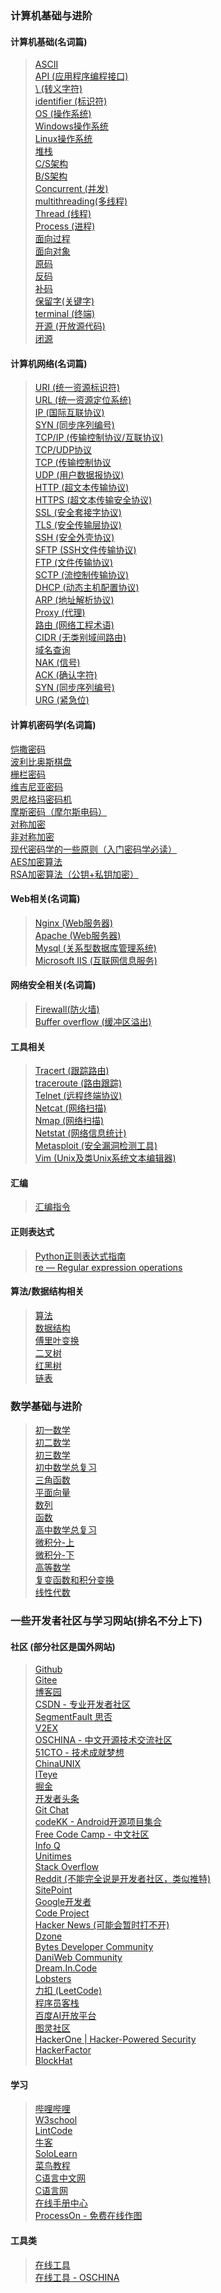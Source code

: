 ### 计算机基础与进阶

#### 计算机基础(名词篇)
> [ASCII](https://baike.baidu.com/item/ASCII)<br>
> [API (应用程序编程接口)](https://baike.baidu.com/item/%E5%BA%94%E7%94%A8%E7%A8%8B%E5%BA%8F%E7%BC%96%E7%A8%8B%E6%8E%A5%E5%8F%A3/3350958)<br>
> [\\ (转义字符)](https://baike.baidu.com/item/%E8%BD%AC%E4%B9%89%E5%AD%97%E7%AC%A6/86397)<br>
> [identifier (标识符)](https://baike.baidu.com/item/%E6%A0%87%E8%AF%86%E7%AC%A6/7105638)<br>
> [OS (操作系统)](https://baike.baidu.com/item/%E6%93%8D%E4%BD%9C%E7%B3%BB%E7%BB%9F/192)<br>
> [Windows操作系统](https://baike.baidu.com/item/Windows%E6%93%8D%E4%BD%9C%E7%B3%BB%E7%BB%9F)<br>
> [Linux操作系统](https://baike.baidu.com/item/linux)<br>
> [堆栈](https://baike.baidu.com/item/%E5%A0%86%E6%A0%88)<br>
> [C/S架构](https://baike.baidu.com/item/%E6%9C%8D%E5%8A%A1%E5%99%A8-%E5%AE%A2%E6%88%B7%E6%9C%BA)<br>
> [B/S架构](https://baike.baidu.com/item/BS%E6%9E%B6%E6%9E%84)<br>
> [Concurrent (并发)](https://baike.baidu.com/item/%E5%B9%B6%E5%8F%91/11024806)<br>
> [multithreading(多线程)](https://baike.baidu.com/item/%E5%A4%9A%E7%BA%BF%E7%A8%8B/1190404)<br>
> [Thread (线程)](https://baike.baidu.com/item/%E7%BA%BF%E7%A8%8B/103101)<br>
> [Process (进程)](https://baike.baidu.com/item/%E8%BF%9B%E7%A8%8B/382503)<br>
> [面向过程](https://baike.baidu.com/item/%E9%9D%A2%E5%90%91%E8%BF%87%E7%A8%8B)<br>
> [面向对象](https://baike.baidu.com/item/%E9%9D%A2%E5%90%91%E5%AF%B9%E8%B1%A1)<br>
> [原码](https://baike.baidu.com/item/%E5%8E%9F%E7%A0%81/1097586)<br>
> [反码](https://baike.baidu.com/item/%E5%8F%8D%E7%A0%81/769985)<br>
> [补码](https://baike.baidu.com/item/%E8%A1%A5%E7%A0%81)<br>
> [保留字(关键字)](https://baike.baidu.com/item/%E4%BF%9D%E7%95%99%E5%AD%97)<br>
> [terminal (终端)](https://baike.baidu.com/item/%E7%BB%88%E7%AB%AF/15634871)<br>
> [开源 (开放源代码)](https://baike.baidu.com/item/%E5%BC%80%E6%94%BE%E6%BA%90%E4%BB%A3%E7%A0%81/114160)<br>
> [闭源](https://baike.baidu.com/item/%E9%97%AD%E6%BA%90)<br>

#### 计算机网络(名词篇)
> [URI (统一资源标识符)](https://baike.baidu.com/item/URI/2901761)<br>
> [URL (统一资源定位系统)](https://baike.baidu.com/item/%E7%BB%9F%E4%B8%80%E8%B5%84%E6%BA%90%E5%AE%9A%E4%BD%8D%E7%B3%BB%E7%BB%9F)<br>
> [IP (国际互联协议)](https://baike.baidu.com/item/IP/224599)<br>
> [SYN (同步序列编号)](https://baike.baidu.com/item/SYN/8880122)<br>
> [TCP/IP (传输控制协议/互联协议)](https://baike.baidu.com/item/TCP%2FIP%E5%8D%8F%E8%AE%AE)<br>
> [TCP/UDP协议](https://baike.baidu.com/item/TCP%2FUDP%E5%8D%8F%E8%AE%AE)<br>
> [TCP (传输控制协议](https://baike.baidu.com/item/TCP/33012)<br>
> [UDP (用户数据报协议)](https://baike.baidu.com/item/UDP/571511)<br>
> [HTTP (超文本传输协议)](https://baike.baidu.com/item/http)<br>
> [HTTPS (超文本传输安全协议)](https://baike.baidu.com/item/https)<br>
> [SSL (安全套接字协议)](https://baike.baidu.com/item/ssl)<br>
> [TLS (安全传输层协议)](https://baike.baidu.com/item/TLS)<br>
> [SSH (安全外壳协议)](https://baike.baidu.com/item/ssh)<br>
> [SFTP (SSH文件传输协议)](https://baike.baidu.com/item/SSH%E6%96%87%E4%BB%B6%E4%BC%A0%E8%BE%93%E5%8D%8F%E8%AE%AE)<br>
> [FTP (文件传输协议)](https://baike.baidu.com/item/ftp/13839)<br>
> [SCTP (流控制传输协议)](https://baike.baidu.com/item/%E6%B5%81%E6%8E%A7%E5%88%B6%E4%BC%A0%E8%BE%93%E5%8D%8F%E8%AE%AE/10195073)<br>
> [DHCP (动态主机配置协议)](https://baike.baidu.com/item/DHCP)<br>
> [ARP (地址解析协议)](https://baike.baidu.com/item/ARP/609343)<br>
> [Proxy (代理)](https://baike.baidu.com/item/Proxy)<br>
> [路由 (网络工程术语)](https://baike.baidu.com/item/%E8%B7%AF%E7%94%B1/363497)<br>
> [CIDR (无类别域间路由)](https://baike.baidu.com/item/%E6%97%A0%E7%B1%BB%E5%88%AB%E5%9F%9F%E9%97%B4%E8%B7%AF%E7%94%B1)<br>
> [域名查询](https://baike.baidu.com/item/%E5%9F%9F%E5%90%8D%E6%9F%A5%E8%AF%A2)<br>
> [NAK (信号)](https://baike.baidu.com/item/NAK/10119429)<br>
> [ACK (确认字符)](https://baike.baidu.com/item/ACK/3692629)<br>
> [SYN (同步序列编号)](https://baike.baidu.com/item/SYN)<br>
> [URG (紧急位)](https://baike.baidu.com/item/URG)<br>

#### 计算机密码学(名词篇)
[恺撒密码](https://baike.baidu.com/item/%E6%81%BA%E6%92%92%E5%AF%86%E7%A0%81/4905284)<br>
[波利比奥斯棋盘](https://baike.baidu.com/item/%E6%B3%A2%E5%88%A9%E6%AF%94%E5%A5%A5%E6%96%AF%E6%A3%8B%E7%9B%98/19277130)<br>
[栅栏密码](https://baike.baidu.com/item/%E6%A0%85%E6%A0%8F%E5%AF%86%E7%A0%81/228209)<br>
[维吉尼亚密码](https://baike.baidu.com/item/%E7%BB%B4%E5%90%89%E5%B0%BC%E4%BA%9A%E5%AF%86%E7%A0%81/4905472)<br>
[恩尼格玛密码机](https://baike.baidu.com/item/%E6%81%A9%E5%B0%BC%E6%A0%BC%E7%8E%9B%E5%AF%86%E7%A0%81%E6%9C%BA/5691350)<br>
[摩斯密码（摩尔斯电码）](https://baike.baidu.com/item/%E6%91%A9%E6%96%AF%E5%AF%86%E7%A0%81/397016)<br>
[对称加密](https://baike.baidu.com/item/%E5%AF%B9%E7%A7%B0%E5%8A%A0%E5%AF%86/2152944)<br>
[非对称加密](https://baike.baidu.com/item/%E9%9D%9E%E5%AF%B9%E7%A7%B0%E5%8A%A0%E5%AF%86/9874417)<br>
[现代密码学的一些原则（入门密码学必读）](https://baijiahao.baidu.com/s?id=1735541621224512135&wfr=spider&for=pc)<br>
[AES加密算法](https://blog.csdn.net/xuanli4845/article/details/115895619)<br>
[RSA加密算法（公钥+私钥加密）](https://wenku.baidu.com/view/a2bf5be44328915f804d2b160b4e767f5acf80fd.html)<br>

#### Web相关(名词篇)
> [Nginx (Web服务器)](https://baike.baidu.com/item/nginx/3817705)<br>
> [Apache (Web服务器)](https://baike.baidu.com/item/apache/6265)<br>
> [Mysql (关系型数据库管理系统)](https://baike.baidu.com/item/mySQL/471251)<br>
> [Microsoft IIS (互联网信息服务)](https://zh.wikipedia.org/wiki/%E7%B6%B2%E9%9A%9B%E7%B6%B2%E8%B7%AF%E8%B3%87%E8%A8%8A%E6%9C%8D%E5%8B%99)<br>

#### 网络安全相关(名词篇)
> [Firewall(防火墙)](https://baike.baidu.com/item/%E9%98%B2%E7%81%AB%E5%A2%99/52767)<br>
> [Buffer overflow (缓冲区溢出)](https://baike.baidu.com/item/%E7%BC%93%E5%86%B2%E5%8C%BA%E6%BA%A2%E5%87%BA)<br>

#### 工具相关
> [Tracert (跟踪路由)](https://baike.baidu.com/item/%E8%B7%9F%E8%B8%AA%E8%B7%AF%E7%94%B1)<br>
> [traceroute (路由跟踪)](https://baike.baidu.com/item/traceroute)<br>
> [Telnet (远程终端协议)](https://baike.baidu.com/item/Telnet)<br>
> [Netcat (网络扫描)](https://baike.baidu.com/item/Netcat)<br>
> [Nmap (网络扫描)](https://baike.baidu.com/item/nmap)<br>
> [Netstat (网络信息统计)](https://baike.baidu.com/item/Netstat)<br>
> [Metasploit (安全漏洞检测工具)](https://baike.baidu.com/item/Metasploit)<br>
> [Vim (Unix及类Unix系统文本编辑器)](https://baike.baidu.com/item/VIM/60410)<br>

#### 汇编
> [汇编指令](https://baike.baidu.com/item/汇编指令/9979890)<br>

#### 正则表达式
> [Python正则表达式指南](https://www.cnblogs.com/huxi/archive/2010/07/04/1771073.html)<br>
> [re — Regular expression operations](https://docs.python.org/3/library/re.html)

#### 算法/数据结构相关
> [算法](https://baike.baidu.com/item/%E7%AE%97%E6%B3%95/209025)<br>
> [数据结构](https://baike.baidu.com/item/%E6%95%B0%E6%8D%AE%E7%BB%93%E6%9E%84/1450)<br>
> [傅里叶变换](https://baike.baidu.com/item/%E5%82%85%E9%87%8C%E5%8F%B6%E5%8F%98%E6%8D%A2)<br>
> [二叉树](https://baike.baidu.com/item/%E4%BA%8C%E5%8F%89%E6%A0%91)<br>
> [红黑树](https://baike.baidu.com/item/%E7%BA%A2%E9%BB%91%E6%A0%91)<br>
> [链表](https://baike.baidu.com/item/%E9%93%BE%E8%A1%A8)<br>

### 数学基础与进阶
> [初一数学](https://www.bilibili.com/video/BV114411Q7Y4)<br>
> [初二数学](https://www.bilibili.com/video/BV1DJ411w7Th)<br>
> [初三数学](https://www.bilibili.com/video/BV17E41167hm)<br>
> [初中数学总复习](https://www.bilibili.com/video/BV1qb411A7Zz)<br>
> [三角函数](https://www.bilibili.com/video/BV1F4411t7if)<br>
> [平面向量](https://www.bilibili.com/video/BV1k4411x7Lx)<br>
> [数列](https://www.bilibili.com/video/BV1t4411v74t)<br>
> [函数](https://www.bilibili.com/video/BV1z441147P4)<br>
> [高中数学总复习](https://www.bilibili.com/video/BV1bt411C7E8)<br>
> [微积分-上](https://www.bilibili.com/video/BV1UW411k7Jv)<br>
> [微积分-下](https://www.bilibili.com/video/BV1Ss41177dr)<br>
> [高等数学](https://www.bilibili.com/video/BV1864y1T7Ks)<br>
> [复变函数和积分变换](https://www.bilibili.com/video/BV13K4y1h7wC)<br>
> [线性代数](https://www.bilibili.com/video/BV1aW411Q7x1)<br>

### 一些开发者社区与学习网站(排名不分上下)

#### 社区 (部分社区是国外网站)

> [Github](https://github.com/)<br>
> [Gitee](https://gitee.com/)<br>
> [博客园](https://www.cnblogs.com/)<br>
> [CSDN - 专业开发者社区](https://www.csdn.net/)<br>
> [SegmentFault 思否](https://segmentfault.com/)<br>
> [V2EX](https://www.v2ex.com/)<br>
> [OSCHINA - 中文开源技术交流社区](https://www.oschina.net/)<br>
> [51CTO - 技术成就梦想](https://www.51cto.com/)<br>
> [ChinaUNIX](http://www.chinaunix.net/)<br>
> [ITeye](https://www.iteye.com/)<br>
> [掘金](https://juejin.cn/)<br>
> [开发者头条](https://toutiao.io/)<br>
> [Git Chat](https://gitbook.cn/)<br>
> [codeKK - Android开源项目集合](https://p.codekk.com/)<br>
> [Free Code Camp - 中文社区](https://learn.freecodecamp.one/)<br>
> [Info Q](https://www.infoq.cn/)<br>
> [Unitimes](https://www.unitimes.pro/)<br>
> [Stack Overflow](https://stackoverflow.com/)<br>
> [Reddit (不能完全说是开发者社区，类似推特)](https://www.reddit.com/)<br>
> [SitePoint](https://www.sitepoint.com/)<br>
> [Google开发者](https://developers.google.com/)<br>
> [Code Project](https://www.codeproject.com/)<br>
> [Hacker News (可能会暂时打不开)](https://news.ycombinator.com/)<br>
> [Dzone](https://dzone.com/)<br>
> [Bytes Developer Community](https://bytes.com/)<br>
> [DaniWeb Community](https://www.daniweb.com/)<br>
> [Dream.In.Code](https://www.dreamincode.net/forums/)<br>
> [Lobsters](https://lobste.rs/)<br>
> [力扣 (LeetCode)](https://leetcode-cn.com/)<br>
> [程序员客栈](https://jishuin.proginn.com/?from=top_nav)<br>
> [百度AI开放平台](https://ai.baidu.com/)<br>
> [图灵社区](https://www.ituring.com.cn/)<br>
> [HackerOne | Hacker-Powered Security](https://www.hackerone.com/)<br>
> [HackerFactor](https://www.hackerfactor.com/)<br>
> [BlockHat](https://www.blackhat.com/)<br>

#### 学习
> [哔哩哔哩](https://www.bilibili.com)<br>
> [W3school](https://www.w3school.com.cn/)<br>
> [LintCode](https://www.lintcode.com/)<br>
> [牛客](https://www.nowcoder.com/)<br>
> [SoloLearn](https://www.sololearn.com/home)<br>
> [菜鸟教程](https://www.runoob.com/)<br>
> [C语言中文网](http://c.biancheng.net/)<br>
> [C语言网](https://www.dotcpp.com/)<br>
> [在线手册中心](https://docs.pythontab.com/)<br>
> [ProcessOn - 免费在线作图](https://www.processon.com/)<br>

#### 工具类
> [在线工具](https://tool.lu/)<br>
> [在线工具 - OSCHINA](https://tool.oschina.net/)<br>
